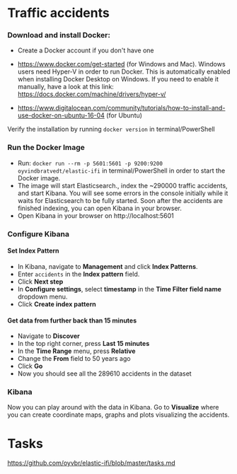 # Traffic accidents

### Download and install Docker: 
- Create a Docker account if you don't have one

- https://www.docker.com/get-started (for Windows and Mac). Windows users need Hyper-V in order to run Docker. This is automatically enabled when installing Docker Desktop on Windows. If you need to enable it manually, have a look at this link: https://docs.docker.com/machine/drivers/hyper-v/

- https://www.digitalocean.com/community/tutorials/how-to-install-and-use-docker-on-ubuntu-16-04 (for Ubuntu)

Verify the installation by running `docker version` in terminal/PowerShell

### Run the Docker Image
- Run: `docker run --rm -p 5601:5601 -p 9200:9200 oyvindbratvedt/elastic-ifi` in terminal/PowerShell in order to start the Docker image.
- The image will start Elasticsearch., index the ~290000 traffic accidents, and start Kibana. You will see some errors in the console initially while it waits for Elasticsearch to be fully started. Soon after the accidents are finished indexing, you can open Kibana in your browser. 
- Open Kibana in your browser on http://localhost:5601

### Configure Kibana
#### Set Index Pattern
- In Kibana, navigate to **Management** and click **Index Patterns**.
- Enter `accidents` in the **Index pattern** field. 
- Click **Next step**
- In **Configure settings**, select **timestamp** in the **Time Filter field name** dropdown menu.
- Click **Create index pattern**

#### Get data from further back than 15 minutes
- Navigate to **Discover**
- In the top right corner, press **Last 15 minutes**
- In the **Time Range** menu, press **Relative**
- Change the **From** field to 50 years ago
- Click **Go**
- Now you should see all the 289610 accidents in the dataset 


### Kibana
Now you can play around with the data in Kibana. Go to **Visualize** where you can create coordinate maps, graphs and plots visualizing the accidents. 

# Tasks
https://github.com/oyvbr/elastic-ifi/blob/master/tasks.md
